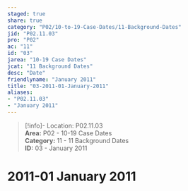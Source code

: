 ```yaml
---  
staged: true  
share: true  
category: "P02/10-to-19-Case-Dates/11-Background-Dates"  
jid: "P02.11.03"  
pro: "P02"  
ac: "11"  
id: "03"  
jarea: "10-19 Case Dates"  
jcat: "11 Background Dates"  
desc: "Date"  
friendlyname: "January 2011"  
title: "03-2011-01-January-2011"  
aliases:   
- "P02.11.03"  
- "January 2011"  
---  
```

>[!info]- Location: P02.11.03  
>**Area:** P02 - 10-19 Case Dates  
>**Category:** 11 - 11 Background Dates  
>**ID:** 03 - January 2011  
  
# 2011-01 January 2011  
